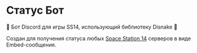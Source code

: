 #  Статус Бот
🦽 Бот Discord для игры SS14, использующий библиотеку Disnake 🐍

Создан для получения статуса любых [Space Station 14](https://github.com/space-syndicate/space-station-14) серверов в виде Embed-сообщения.
